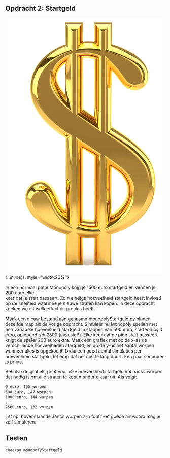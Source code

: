 ## Opdracht 2: Startgeld

![](GoldenDollar.png){:.inline}{: style="width:20%"}

In een normaal potje Monopoly krijg je 1500 euro startgeld en verdien je 200 euro elke   
keer dat je start passeert. Zo'n eindige hoeveelheid startgeld heeft invloed op de snelheid 
waarmee je nieuwe straten kan kopen. In deze opdracht zoeken we uit welk effect dit precies 
heeft.

Maak een nieuw bestand aan genaamd monopolyStartgeld.py binnen dezelfde map als de vorige opdracht.
Simuleer nu Monopoly spellen met een variabele hoeveelheid startgeld in stappen van 500 euro, startend bij 0 euro, oplopend t/m 2500 (inclusief!).
Elke keer dat de pion start passeert krijgt de speler 200 euro extra. 
Maak een grafiek met op de x-as de verschillende hoeveelheden startgeld, en op de y-as het aantal worpen wanneer alles is opgekocht.
Draai een goed aantal simulaties per hoeveelheid startgeld, let erop dat het niet te lang duurt. Een paar seconden is prima.

Behalve de grafiek, print voor elke hoeveelheid startgeld het aantal worpen dat nodig is om alle straten te kopen onder elkaar uit.
Als volgt:

	0 euro, 155 worpen
	500 euro, 147 worpen
	1000 euro, 144 worpen
	...
	2500 euro, 132 worpen

Let op: bovenstaande aantal worpen zijn fout! Het goede antwoord mag je zelf simuleren.

## Testen

	checkpy monopolyStartgeld
<br>
	